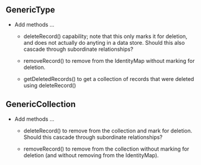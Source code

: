 GenericType
-----------

- Add methods ...

    - deleteRecord() capability; note that this only marks it for deletion,
      and does not actually do anyting in a data store. Should this also
      cascade through subordinate relationships?
    
    - removeRecord() to remove from the IdentityMap without marking for
      deletion.
    
    - getDeletedRecords() to get a collection of records that were deleted
      using deleteRecord()


GenericCollection
-----------------

- Add methods ...

    - deleteRecord() to remove from the collection and mark for deletion.
      Should this cascade through subordinate relationships?

    - removeRecord() to remove from the collection without marking for
      deletion (and without removing from the IdentityMap).
